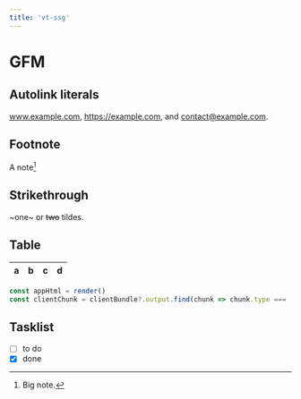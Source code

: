 ```yaml
---
title: 'vt-ssg'
---
```


# GFM

## Autolink literals

www.example.com, https://example.com, and contact@example.com.

## Footnote

A note[^1]

[^1]: Big note.

## Strikethrough

~one~ or ~~two~~ tildes.

## Table

| a   | b   |   c |  d  |
| --- | :-- | --: | :-: |

```js
const appHtml = render()
const clientChunk = clientBundle?.output.find(chunk => chunk.type === 'chunk' && chunk.isEntry)
```

## Tasklist

- [ ] to do
- [x] done
